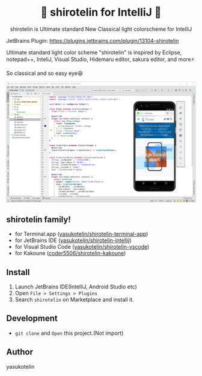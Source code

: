 <h1 align="center">🎉 shirotelin for IntelliJ 🎉</h1>

<p align="center">shirotelin is Ultimate standard New Classical light colorscheme for IntelliJ</p>

JetBrains Plugin: https://plugins.jetbrains.com/plugin/13104-shirotelin

Ultimate standard light color scheme "shirotelin" is inspired by Eclipse, notepad++, InteliJ, Visual Studio, Hidemaru editor, sakura editor, and more⚡

So classical and so easy eye😆

<img src="./images/shirotelin-android-studio.png" alt="shirotelin for Android Studio">

## shirotelin family!

- for Terminal.app ([yasukotelin/shirotelin-terminal-app](https://github.com/yasukotelin/shirotelin-terminal-app))
- for JetBrains IDE ([yasukotelin/shirotelin-intellij](https://github.com/yasukotelin/shirotelin-intellij))
- for Visual Studio Code ([yasukotelin/shirotelin-vscode](https://github.com/yasukotelin/shirotelin-vscode))
- for Kakoune ([coder5506/shirotelin-kakoune](https://github.com/coder5506/shirotelin-kakoune))

## Install

1. Launch JetBrains IDE(IntelliJ, Android Studio etc)
2. Open `File > Settings > Plugins`
3. Search `shirotelin` on Marketplace and install it.

## Development

- `git clone` and `Open` this project.(Not import)

## Author

yasukotelin
